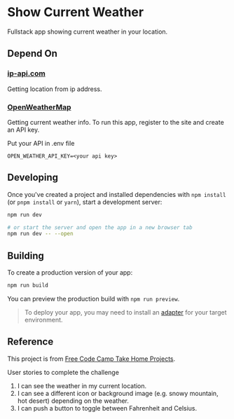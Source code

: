 # Show Current Weather

Fullstack app showing current weather in your location.

## Depend On

### [ip-api.com](https://ip-api.com/)

Getting location from ip address.

### [OpenWeatherMap](https://openweathermap.org/current)

Getting current weather info. To run this app, register to the site and create an API key.

Put your API in .env file

```
OPEN_WEATHER_API_KEY=<your api key>
```

## Developing

Once you've created a project and installed dependencies with `npm install` (or `pnpm install` or `yarn`), start a development server:

```bash
npm run dev

# or start the server and open the app in a new browser tab
npm run dev -- --open
```

## Building

To create a production version of your app:

```bash
npm run build
```

You can preview the production build with `npm run preview`.

> To deploy your app, you may need to install an [adapter](https://kit.svelte.dev/docs/adapters) for your target environment.

## Reference

This project is from [Free Code Camp Take Home Projects](home-projects/show-the-local-weather).

User stories to complete the challenge

1. I can see the weather in my current location.
2. I can see a different icon or background image (e.g. snowy mountain, hot desert) depending on the weather.
3. I can push a button to toggle between Fahrenheit and Celsius.
